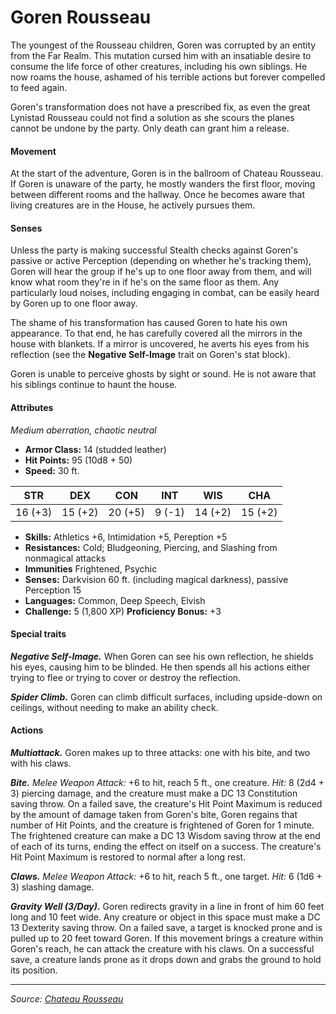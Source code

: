 # Goren Rousseau

The youngest of the Rousseau children, Goren was corrupted by an entity from the Far Realm. This mutation cursed him with an insatiable desire to consume the life force of other creatures, including his own siblings. He now roams the house, ashamed of his terrible actions but forever compelled to feed again.

Goren's transformation does not have a prescribed fix, as even the great Lynistad Rousseau could not find a solution as she scours the planes cannot be undone by the party. Only death can grant him a release.

#### Movement

At the start of the adventure, Goren is in the ballroom of Chateau Rousseau. If Goren is unaware of the party, he mostly wanders the first floor, moving between different rooms and the hallway. Once he becomes aware that living creatures are in the House, he actively pursues them.

#### Senses

Unless the party is making successful Stealth checks against Goren's passive or active Perception (depending on whether he's tracking them), Goren will hear the group if he's up to one floor away from them, and will know what room they're in if he's on the same floor as them. Any particularly loud noises, including engaging in combat, can be easily heard by Goren up to one floor away.

The shame of his transformation has caused Goren to hate his own appearance. To that end, he has carefully covered all the mirrors in the house with blankets. If a mirror is uncovered, he averts his eyes from his reflection (see the **Negative Self-Image** trait on Goren's stat block).

Goren is unable to perceive ghosts by sight or sound. He is not aware that his siblings continue to haunt the house.

#### Attributes

_Medium aberration, chaotic neutral_

- **Armor Class:** 14 (studded leather)
- **Hit Points:** 95 (10d8 + 50)
- **Speed:** 30 ft.

|  STR  |  DEX  |  CON  | INT  |  WIS  |  CHA  |
|:-----:|:-----:|:-----:|:----:|:-----:|:-----:|
|16 (+3)|15 (+2)|20 (+5)|9 (-1)|14 (+2)|15 (+2)|

- **Skills:** Athletics +6, Intimidation +5, Pereption +5
- **Resistances:** Cold; Bludgeoning, Piercing, and Slashing from nonmagical attacks
- **Immunities** Frightened, Psychic
- **Senses:** Darkvision 60 ft. (including magical darkness), passive Perception 15
- **Languages:** Common, Deep Speech, Elvish
- **Challenge:** 5 (1,800 XP) **Proficiency Bonus:** +3

#### Special traits

_**Negative Self-Image.**_ When Goren can see his own reflection, he shields his eyes, causing him to be blinded. He then spends all his actions either trying to flee or trying to cover or destroy the reflection.

_**Spider Climb.**_ Goren can climb difficult surfaces, including upside-down on ceilings, without needing to make an ability check.

#### Actions

_**Multiattack.**_ Goren makes up to three attacks: one with his bite, and two with his claws.

_**Bite.**_ _Melee Weapon Attack:_ +6 to hit, reach 5 ft., one creature. _Hit:_ 8 (2d4 + 3) piercing damage, and the creature must make a DC 13 Constitution saving throw. On a failed save, the creature's Hit Point Maximum is reduced by the amount of damage taken from Goren's bite, Goren regains that number of Hit Points, and the creature is frightened of Goren for 1 minute. The frightened creature can make a DC 13 Wisdom saving throw at the end of each of its turns, ending the effect on itself on a success. The creature's Hit Point Maximum is restored to normal after a long rest.

_**Claws.**_ _Melee Weapon Attack:_ +6 to hit, reach 5 ft., one target. _Hit:_ 6 (1d6 + 3) slashing damage.

_**Gravity Well (3/Day).**_ Goren redirects gravity in a line in front of him 60 feet long and 10 feet wide. Any creature or object in this space must make a DC 13 Dexterity saving throw. On a failed save, a target is knocked prone and is pulled up to 20 feet toward Goren. If this movement brings a creature within Goren's reach, he can attack the creature with his claws. On a successful save, a creature lands prone as it drops down and grabs the ground to hold its position.

---

_Source: [Chateau Rousseau](https://github.com/mpanighetti/dnd5e-adventures/blob/main/tier-2/chateau-rousseau.md)_
